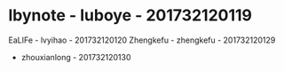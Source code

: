 #  lbynote - luboye - 201732120119
   EaLIFe - lvyihao - 201732120120
   Zhengkefu - zhengkefu - 201732120129
   - zhouxianlong - 201732120130
